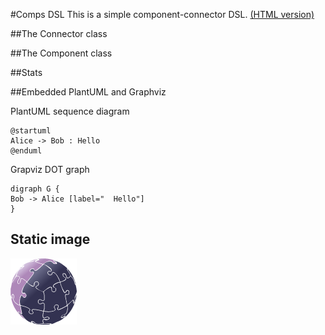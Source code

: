 #Comps DSL
This is a simple component-connector DSL. <a href="javascript:showView('/Model/Readme (HTML)')">(HTML version)</a>

##The Connector class

<picto-view path="Model, Classes, Connector"/>

##The Component class

<picto-view path="Model, Classes, Component"/>

##Stats

<picto-view path="Model, Stats" style="width:100%;border:0px;height:400px"/>

##Embedded PlantUML and Graphviz

PlantUML sequence diagram

```render-plantuml
@startuml
Alice -> Bob : Hello
@enduml
```

Grapviz DOT graph

```render-graphviz-dot
digraph G {
Bob -> Alice [label="  Hello"]
}
```

## Static image

![Epsilon logo](epsilon.png)